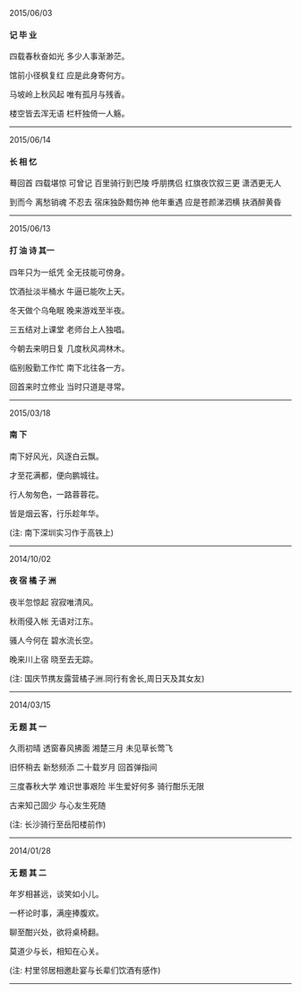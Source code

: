 2015/06/03

#### 记   毕   业

四载春秋奋如光   多少人事渐渺茫。

馆前小径枫复红   应是此身寄何方。

马坡岭上秋风起   唯有孤月与残香。

楼空皆去浑无语   栏杆独倚一人觞。

---

2015/06/14

#### 长  相  忆

蓦回首 四载堪惊 可曾记 百里骑行到巴陵 呼朋携侣 红旗夜饮叙三更 潇洒更无人

到而今 离愁销魂 不忍去 宿床独卧黯伤神 他年重遇 应是苍颜涕泗横 扶酒醉黄昏

---

2015/06/13

#### 打 油 诗 其一

四年只为一纸凭   全无技能可傍身。

饮酒扯淡半桶水  牛逼已能吹上天。

冬天做个乌龟眠   晚来游戏至半夜。

三五结对上课堂  老师台上人独唱。

今朝去来明日复  几度秋风凋林木。

临别殷勤工作忙  南下北往各一方。

回首来时立修业   当时只道是寻常。

---

2015/03/18

#### 南 下

南下好风光，风逐白云飘。

才至花满都，便向鹏城往。

行人匆匆色，一路蓉蓉花。

皆是烟云客，行乐趁年华。

\(注: 南下深圳实习作于高铁上\)

---

2014/10/02

#### 夜 宿 橘 子 洲

夜半忽惊起 寂寂唯清风。

秋雨侵入帐 无语对江东。

骚人今何在 碧水流长空。

晚来川上宿 晓至去无踪。

\(注: 国庆节携友露营橘子洲.同行有舍长,周日天及其女友\)

---

2014/03/15

#### 无 题 其 一

久雨初晴 透窗春风拂面 湘楚三月 未见草长莺飞

旧怀稍去 新愁频添 二十载岁月 回首弹指间

三度春秋大学 难识世事艰险 半生爱好何多 骑行酣乐无限

古来知己固少 与心友生死随

\(注: 长沙骑行至岳阳楼前作\)

---

2014/01/28

#### 无 题 其 二

年岁相甚远，谈笑如小儿。

一杯论时事，满座捧腹欢。

聊至酣兴处，欲将桌椅翻。

莫道少与长，相知在心关。

\(注: 村里邻居相邀赴宴与长辈们饮酒有感作\)

-----------------------------------------------------------------

